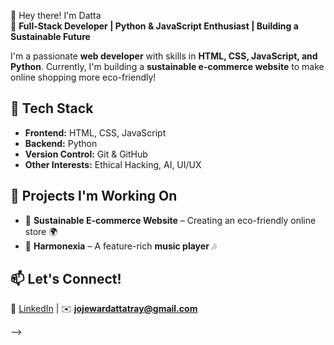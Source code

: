👋 Hey there! I'm Datta  
🚀 **Full-Stack Developer | Python & JavaScript Enthusiast | Building a Sustainable Future**  

I'm a passionate **web developer** with skills in **HTML, CSS, JavaScript, and Python**. Currently, I'm building a **sustainable e-commerce website** to make online shopping more eco-friendly!  

## 🔧 Tech Stack  
- **Frontend:** HTML, CSS, JavaScript  
- **Backend:** Python  
- **Version Control:** Git & GitHub  
- **Other Interests:** Ethical Hacking, AI, UI/UX  

## 🚀 Projects I'm Working On  
- 🌱 **Sustainable E-commerce Website** – Creating an eco-friendly online store 🌍  
- 🎵 **Harmonexia** – A feature-rich **music player** 🎶
  
## 📫 Let's Connect!  
🔗 [LinkedIn](www.linkedin.com/in/dattatray-jojewar-4187242b3) | ✉️ **jojewardattatray@gmail.com**  

-->
